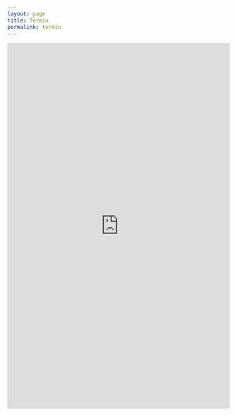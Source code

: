 ```yaml
---
layout: page
title: Termin 
permalink: termin
---
```


<iframe width="100%" height="830px" style="overflow: auto; border: none; min-height: 830px;" src="https://app.synaptos.at/myapp/smartSchedule/scheduleOnlineBookingCore.jsf?jwt=eyJhbGciOiJIUzUxMiJ9.eyJpc3MiOiJzeW5hcHRvcyIsImlhdCI6MTcwODMzOTIzNywiYXVkIjoiYWQxYzFkMzI4NDUyZjVkNTNlIn0.7M-ASRDyJorXYMy3fWcPq9IrVRkq3W64XwJ9-wFXH7W9w8dlWzPtGAfys91tvlDrp4o4LU_wqOz0_RZutkuOgw;"></iframe>